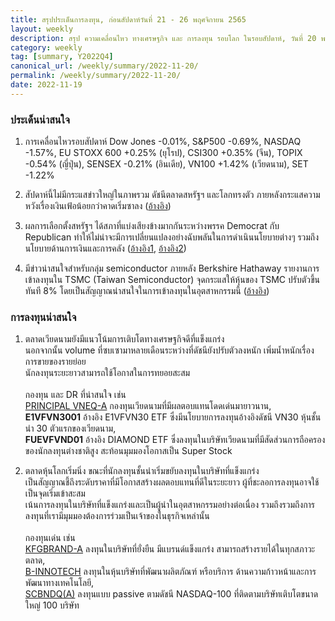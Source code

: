 ```yaml
---
title: สรุปประเด็นการลงทุน, ก่อนสัปดาห์วันที่ 21 - 26 พฤศจิกายน 2565
layout: weekly
description: สรุป ความเคลื่อนไหว ทางเศรษฐกิจ และ การลงทุน รอบโลก ในรอบสัปดาห์, วันที่ 20 พฤศจิกายน 2565
category: weekly
tag: [summary, Y2022Q4]
canonical_url: /weekly/summary/2022-11-20/
permalink: /weekly/summary/2022-11-20/
date: 2022-11-19
---
```


### ประเด็นน่าสนใจ

1. การเคลื่อนไหวรอบสัปดาห์ Dow Jones -0.01%, S&P500 -0.69%, NASDAQ -1.57%, EU STOXX 600 +0.25% (ยุโรป), CSI300 +0.35% (จีน), TOPIX -0.54% (ญี่ปุ่น), SENSEX -0.21% (อินเดีย), VN100 +1.42% (เวียดนาม), SET -1.22%

2. สัปดาห์นี้ไม่มีกระแสข่าวใหญ่ในภาพรวม ดัชนีตลาดสหรัฐฯ และโลกทรงตัว ภายหลังกระแสความหวังเรื่องเงินเฟ้อน้อยกว่าคาดเริ่มซาลง 
([อ้างอิง](https://www.cnbc.com/2022/11/17/stock-market-futures-open-to-close-news.html)) 

3. ผลการเลือกตั้งสหรัฐฯ ได้สภาที่แบ่งเสียงข้างมากกันระหว่างพรรค Democrat กับ Republican ทำให้ไม่น่าจะมีการเปลี่ยนแปลงอย่างฉับพลันในการดำเนินนโยบายต่างๆ รวมถึงนโยบายด้านการเงินและการคลัง
([อ้างอิง1](https://www.cnbc.com/2022/11/16/midterm-house-elections-2022-republicans-take-control-of-the-house.html), 
[อ้างอิง2](https://www.finnomena.com/the-opportunity/news-update-17-11-2022-2/)) 

4. มีข่าวน่าสนใจสำหรับกลุ่ม semiconductor ภายหลัง Berkshire Hathaway รายงานการเข้าลงทุนใน TSMC (Taiwan Semiconductor) จุดกระแสให้หุ้นของ TSMC ปรับตัวขึ้นทันที 8% โดยเป็นสัญญาณน่าสนใจในการเข้าลงทุนในอุตสาหกรรมนี้ 
([อ้างอิง](https://www.reuters.com/markets/deals/buffetts-berkshire-discloses-big-taiwan-semi-stake-2022-11-14/)) 



### การลงทุนน่าสนใจ

1. ตลาดเวียดนามยังมีแนวโน้มการเติบโตทางเศรษฐกิจดีที่แข็งแกร่ง  
นอกจากนั้น volume ที่ซบเซามาหลายเดือนระหว่างที่ดัชนียังปรับตัวลงหนัก เพิ่มน้ำหนักเรื่องการขายของรายย่อย  
นักลงทุนระยะยาวสามารถใช้โอกาสในการทยอยสะสม<br><br>
กองทุน และ DR ที่น่าสนใจ เช่น  
[PRINCIPAL VNEQ-A](https://www.finnomena.com/fund/PRINCIPAL%20VNEQ-A) กองทุนเวียดนามที่มีผลตอบแทนโดดเด่นมายาวนาน,  
**E1VFVN3001** อ้างอิง E1VFVN30 ETF ซึ่งมีนโยบายการลงทุนอ้างอิงดัชนี VN30 หุ้นชั้นนำ 30 ตัวแรกของเวียดนาม,  
**FUEVFVND01** อ้างอิง DIAMOND ETF ซึ่งลงทุนในบริษัทเวียดนามที่มีสัดส่วนการถือครองของนักลงทุนต่างชาติสูง สะท้อนมุมมองโอกาสเป็น Super Stock 

1. ตลาดหุ้นโลกเริ่มนิ่ง ขณะที่นักลงทุนชั้นนำเริ่มขยับลงทุนในบริษัทที่แข็งแกร่ง  
เป็นสัญญาณชี้ถึงระดับราคาที่มีโอกาสสร้างผลตอบแทนที่ดีในระยะยาว ผู้ที่ชะลอการลงทุนอาจใช้เป็นจุดเริ่มเข้าสะสม  
เน้นการลงทุนในบริษัทที่แข็งแกร่งและเป็นผู้นำในอุตสาหกรรมอย่างต่อเนื่อง รวมถึงรวมถึงการลงทุนที่เรามีมุมมองต้องการร่วมเป็นเจ้าของในธุรกิจเหล่านั้น <br><br>
กองทุนเด่น เช่น  
[KFGBRAND-A](https://www.finnomena.com/fund/KFGBRAND-A) ลงทุนในบริษัทที่ยั่งยืน มีแบรนด์แข็งแกร่ง สามารถสร้างรายได้ในทุกสภาวะตลาด,  
[B-INNOTECH](https://www.finnomena.com/fund/B-INNOTECH) ลงทุนในหุ้นบริษัทที่พัฒนาผลิตภัณฑ์ หรือบริการ ด้านความก้าวหน้าและการพัฒนาทางเทคโนโลยี,  
[SCBNDQ(A)](https://www.finnomena.com/fund/SCBNDQ(A)) ลงทุนแบบ passive ตามดัชนี NASDAQ-100 ที่ติดตามบริษัทเติบโตขนาดใหญ่ 100 บริษัท
